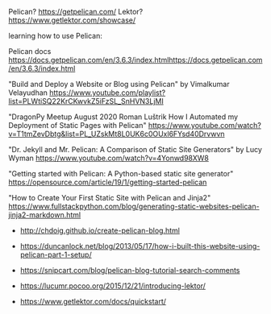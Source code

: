 Pelican?  https://getpelican.com/
Lektor?  https://www.getlektor.com/showcase/



learning how to use Pelican:

Pelican docs
https://docs.getpelican.com/en/3.6.3/index.htmlhttps://docs.getpelican.com/en/3.6.3/index.html

"Build and Deploy a Website or Blog using Pelican" by Vimalkumar Velayudhan
https://www.youtube.com/playlist?list=PLWtiSQ22KrCKwvkZ5iFzSL_SnHVN3LjMI

"DragonPy Meetup August 2020 Roman Luštrik How I Automated my Deployment of Static Pages with Pelican"
https://www.youtube.com/watch?v=T1tmZevDbtg&list=PL_UZskMt8L0UK6c0OUxl6FYsd40Drvwvn

"Dr. Jekyll and Mr. Pelican: A Comparison of Static Site Generators" by Lucy Wyman
https://www.youtube.com/watch?v=4Yonwd98XW8

"Getting started with Pelican: A Python-based static site generator"
https://opensource.com/article/19/1/getting-started-pelican

"How to Create Your First Static Site with Pelican and Jinja2"
https://www.fullstackpython.com/blog/generating-static-websites-pelican-jinja2-markdown.html


* http://chdoig.github.io/create-pelican-blog.html
* https://duncanlock.net/blog/2013/05/17/how-i-built-this-website-using-pelican-part-1-setup/
* https://snipcart.com/blog/pelican-blog-tutorial-search-comments


* https://lucumr.pocoo.org/2015/12/21/introducing-lektor/
* https://www.getlektor.com/docs/quickstart/
